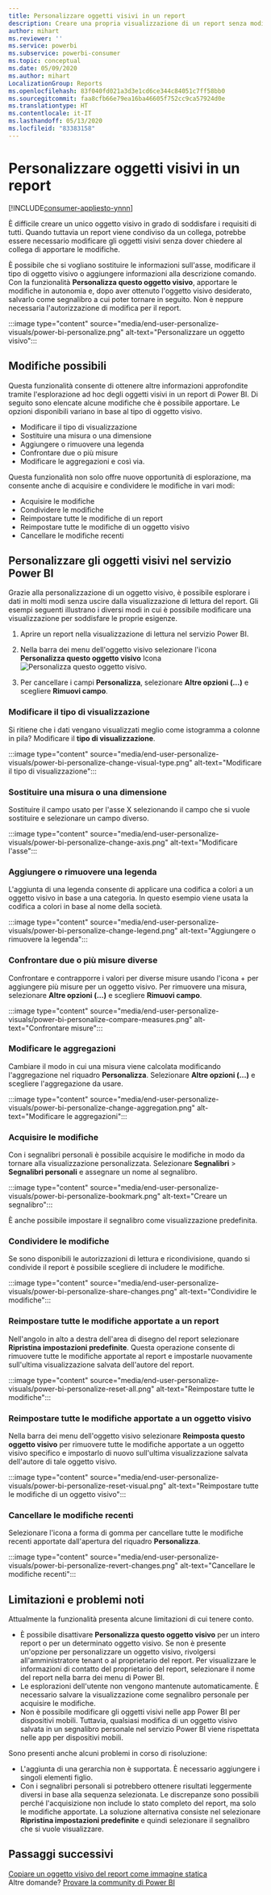 ```yaml
---
title: Personalizzare oggetti visivi in un report
description: Creare una propria visualizzazione di un report senza modificarlo.
author: mihart
ms.reviewer: ''
ms.service: powerbi
ms.subservice: powerbi-consumer
ms.topic: conceptual
ms.date: 05/09/2020
ms.author: mihart
LocalizationGroup: Reports
ms.openlocfilehash: 83f040fd021a3d3e1cd6ce344c84051c7ff58bb0
ms.sourcegitcommit: faa8cfb66e79ea16ba46605f752cc9ca57924d0e
ms.translationtype: HT
ms.contentlocale: it-IT
ms.lasthandoff: 05/13/2020
ms.locfileid: "83383158"
---
```

# <a name="personalize-visuals-in-a-report"></a>Personalizzare oggetti visivi in un report

[!INCLUDE[consumer-appliesto-ynnn](../includes/consumer-appliesto-ynnn.md)]

È difficile creare un unico oggetto visivo in grado di soddisfare i requisiti di tutti. Quando tuttavia un report viene condiviso da un collega, potrebbe essere necessario modificare gli oggetti visivi senza dover chiedere al collega di apportare le modifiche. 

È possibile che si vogliano sostituire le informazioni sull'asse, modificare il tipo di oggetto visivo o aggiungere informazioni alla descrizione comando. Con la funzionalità **Personalizza questo oggetto visivo**, apportare le modifiche in autonomia e, dopo aver ottenuto l'oggetto visivo desiderato, salvarlo come segnalibro a cui poter tornare in seguito. Non è neppure necessaria l'autorizzazione di modifica per il report.

:::image type="content" source="media/end-user-personalize-visuals/power-bi-personalize.png" alt-text="Personalizzare un oggetto visivo":::
 
## <a name="what-you-can-change"></a>Modifiche possibili

Questa funzionalità consente di ottenere altre informazioni approfondite tramite l'esplorazione ad hoc degli oggetti visivi in un report di Power BI. Di seguito sono elencate alcune modifiche che è possibile apportare. Le opzioni disponibili variano in base al tipo di oggetto visivo. 

- Modificare il tipo di visualizzazione
- Sostituire una misura o una dimensione
- Aggiungere o rimuovere una legenda
- Confrontare due o più misure
- Modificare le aggregazioni e così via.

Questa funzionalità non solo offre nuove opportunità di esplorazione, ma consente anche di acquisire e condividere le modifiche in vari modi:

- Acquisire le modifiche
- Condividere le modifiche
- Reimpostare tutte le modifiche di un report
- Reimpostare tutte le modifiche di un oggetto visivo
- Cancellare le modifiche recenti


## <a name="personalize-visuals-in-the-power-bi-service"></a>Personalizzare gli oggetti visivi nel servizio Power BI

Grazie alla personalizzazione di un oggetto visivo, è possibile esplorare i dati in molti modi senza uscire dalla visualizzazione di lettura del report. Gli esempi seguenti illustrano i diversi modi in cui è possibile modificare una visualizzazione per soddisfare le proprie esigenze. 

1. Aprire un report nella visualizzazione di lettura nel servizio Power BI.

2. Nella barra dei menu dell'oggetto visivo selezionare l'icona **Personalizza questo oggetto visivo** Icona ![Personalizza questo oggetto visivo](media/end-user-personalize-visuals/power-bi-personalize-visual-icon.png). 

3. Per cancellare i campi **Personalizza**, selezionare **Altre opzioni (...)** e scegliere **Rimuovi campo**.

### <a name="change-the-visualization-type"></a>Modificare il tipo di visualizzazione

Si ritiene che i dati vengano visualizzati meglio come istogramma a colonne in pila? Modificare il **tipo di visualizzazione**.

:::image type="content" source="media/end-user-personalize-visuals/power-bi-personalize-change-visual-type.png" alt-text="Modificare il tipo di visualizzazione":::
 
### <a name="swap-out-a-measure-or-dimension"></a>Sostituire una misura o una dimensione
Sostituire il campo usato per l'asse X selezionando il campo che si vuole sostituire e selezionare un campo diverso.

:::image type="content" source="media/end-user-personalize-visuals/power-bi-personalize-change-axis.png" alt-text="Modificare l'asse":::
 
### <a name="add-or-remove-a-legend"></a>Aggiungere o rimuovere una legenda
L'aggiunta di una legenda consente di applicare una codifica a colori a un oggetto visivo in base a una categoria. In questo esempio viene usata la codifica a colori in base al nome della società. 

:::image type="content" source="media/end-user-personalize-visuals/power-bi-personalize-change-legend.png" alt-text="Aggiungere o rimuovere la legenda":::

### <a name="compare-two-or-more-different-measures"></a>Confrontare due o più misure diverse
Confrontare e contrapporre i valori per diverse misure usando l'icona + per aggiungere più misure per un oggetto visivo. Per rimuovere una misura, selezionare **Altre opzioni (...)** e scegliere **Rimuovi campo**.

:::image type="content" source="media/end-user-personalize-visuals/power-bi-personalize-compare-measures.png" alt-text="Confrontare misure":::

### <a name="change-aggregations"></a>Modificare le aggregazioni
Cambiare il modo in cui una misura viene calcolata modificando l'aggregazione nel riquadro **Personalizza**. Selezionare **Altre opzioni (...)** e scegliere l'aggregazione da usare.

:::image type="content" source="media/end-user-personalize-visuals/power-bi-personalize-change-aggregation.png" alt-text="Modificare le aggregazioni":::

### <a name="capture-changes"></a>Acquisire le modifiche 
Con i segnalibri personali è possibile acquisire le modifiche in modo da tornare alla visualizzazione personalizzata. Selezionare **Segnalibri** > **Segnalibri personali** e assegnare un nome al segnalibro. 

:::image type="content" source="media/end-user-personalize-visuals/power-bi-personalize-bookmark.png" alt-text="Creare un segnalibro":::
 
È anche possibile impostare il segnalibro come visualizzazione predefinita.

### <a name="share-changes"></a>Condividere le modifiche 
Se sono disponibili le autorizzazioni di lettura e ricondivisione, quando si condivide il report è possibile scegliere di includere le modifiche.

:::image type="content" source="media/end-user-personalize-visuals/power-bi-personalize-share-changes.png" alt-text="Condividire le modifiche":::
 
### <a name="reset-all-your-changes-to-a-report"></a>Reimpostare tutte le modifiche apportate a un report

Nell'angolo in alto a destra dell'area di disegno del report selezionare **Ripristina impostazioni predefinite**. Questa operazione consente di rimuovere tutte le modifiche apportate al report e impostarle nuovamente sull'ultima visualizzazione salvata dell'autore del report.

:::image type="content" source="media/end-user-personalize-visuals/power-bi-personalize-reset-all.png" alt-text="Reimpostare tutte le modifiche":::
 
### <a name="reset-all-your-changes-to-a-visual"></a>Reimpostare tutte le modifiche apportate a un oggetto visivo

Nella barra dei menu dell'oggetto visivo selezionare **Reimposta questo oggetto visivo** per rimuovere tutte le modifiche apportate a un oggetto visivo specifico e impostarlo di nuovo sull'ultima visualizzazione salvata dell'autore di tale oggetto visivo.

:::image type="content" source="media/end-user-personalize-visuals/power-bi-personalize-reset-visual.png" alt-text="Reimpostare tutte le modifiche di un oggetto visivo":::
 
### <a name="clear-recent-changes"></a>Cancellare le modifiche recenti

Selezionare l'icona a forma di gomma per cancellare tutte le modifiche recenti apportate dall'apertura del riquadro **Personalizza**.  

:::image type="content" source="media/end-user-personalize-visuals/power-bi-personalize-revert-changes.png" alt-text="Cancellare le modifiche recenti":::

## <a name="limitations-and-known-issues"></a>Limitazioni e problemi noti

Attualmente la funzionalità presenta alcune limitazioni di cui tenere conto.

- È possibile disattivare **Personalizza questo oggetto visivo** per un intero report o per un determinato oggetto visivo. Se non è presente un'opzione per personalizzare un oggetto visivo, rivolgersi all'amministratore tenant o al proprietario del report. Per visualizzare le informazioni di contatto del proprietario del report, selezionare il nome del report nella barra dei menu di Power BI.
- Le esplorazioni dell'utente non vengono mantenute automaticamente. È necessario salvare la visualizzazione come segnalibro personale per acquisire le modifiche.
- Non è possibile modificare gli oggetti visivi nelle app Power BI per dispositivi mobili. Tuttavia, qualsiasi modifica di un oggetto visivo salvata in un segnalibro personale nel servizio Power BI viene rispettata nelle app per dispositivi mobili.

Sono presenti anche alcuni problemi in corso di risoluzione:

- L'aggiunta di una gerarchia non è supportata. È necessario aggiungere i singoli elementi figlio.
- Con i segnalibri personali si potrebbero ottenere risultati leggermente diversi in base alla sequenza selezionata. Le discrepanze sono possibili perché l'acquisizione non include lo stato completo del report, ma solo le modifiche apportate. La soluzione alternativa consiste nel selezionare **Ripristina impostazioni predefinite** e quindi selezionare il segnalibro che si vuole visualizzare. 

## <a name="next-steps"></a>Passaggi successivi
[Copiare un oggetto visivo del report come immagine statica](../visuals/power-bi-visualization-copy-paste.md)    
Altre domande? [Provare la community di Power BI](https://community.powerbi.com/)

